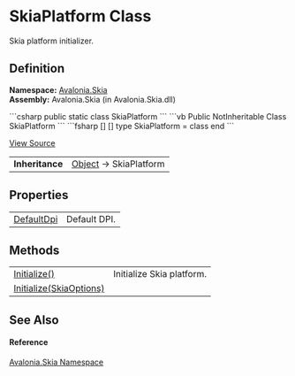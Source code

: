 # SkiaPlatform Class


Skia platform initializer.



## Definition
**Namespace:** <a href="N_Avalonia_Skia">Avalonia.Skia</a>  
**Assembly:** Avalonia.Skia (in Avalonia.Skia.dll)

<Tabs groupId="api-code-preview">
<TabItem value="csharp" label="C#">
```csharp
public static class SkiaPlatform
```
</TabItem>
<TabItem value="vb" label="VB">
```vb
Public NotInheritable Class SkiaPlatform
```
</TabItem>
<TabItem value="fsharp" label="F#">
```fsharp
[<AbstractClassAttribute>]
[<SealedAttribute>]
type SkiaPlatform = class end
```
</TabItem>
</Tabs>



<a href="https://github.com/AvaloniaUI/Avalonia/tree/master/src/Skia/Avalonia.Skia/SkiaPlatform.cs" title="View the source code">View Source</a>

<table>
<tr><td><strong>Inheritance</strong></td><td><a href="https://learn.microsoft.com/dotnet/api/system.object" target="_blank" rel="noopener noreferrer">Object</a>  →  SkiaPlatform</td></tr>
</table>



## Properties
<table>
<tr>
<td><a href="P_Avalonia_Skia_SkiaPlatform_DefaultDpi">DefaultDpi</a></td>
<td>Default DPI.</td>
</tr>
</table>

## Methods
<table>
<tr>
<td><a href="M_Avalonia_Skia_SkiaPlatform_Initialize">Initialize()</a></td>
<td>Initialize Skia platform.</td>
</tr>
<tr>
<td><a href="M_Avalonia_Skia_SkiaPlatform_Initialize_1">Initialize(SkiaOptions)</a></td>
<td> </td>
</tr>
</table>

## See Also


#### Reference
<a href="N_Avalonia_Skia">Avalonia.Skia Namespace</a>  

